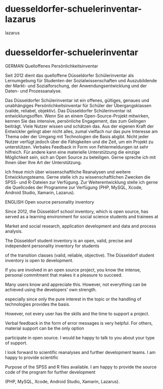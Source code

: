 # duesseldorfer-schuelerinventar-lazarus
lazarus
# duesseldorfer-schuelerinventar
GERMAN
Quelloffenes Persönlichkeitsinventar

Seit 2012 dient das quelloffene Düsseldorfer Schülerinventar als Lernumgebung für Studenten der Sozialwissenschaften und Auszubildende der 
Markt- und Sozialforschung, der Anwendungsentwicklung und der Daten- und Prozessanalyse.

Das Düsseldorfer Schülerinventar ist ein offenes, gültiges, genaues und unabhängiges Persönlichkeitsinventar für Schüler 
der Übergangsklassen (valide, reliabel, objektiv). Das Düsseldorfer Schülerinventar ist entwicklungsoffen. 
Wenn Sie an einem Open-Source-Projekt mitwirken, kennen Sie das intensive, persönliche Engagement, das zum Gelingen beiträgt. 
Viele Nutzer wissen und schätzen das. Aus der eigenen Kraft der Entwickler gelingt aber nicht alles, 
zumal vielfach nur das pure Interesse am Thema oder der Umgang mit Technologien die Basis abgibt. 
Nicht jeder Nutzer verfügt jedoch über die Fähigkeiten und die Zeit, um ein Projekt zu unterstützen. 
Verbales Feedback in Form von Fehlermeldungen ist sehr hilfreich. Für andere kann eine materielle Unterstützung die einzige Möglichkeit sein, 
sich an Open Source zu beteiligen. Gerne spreche ich mit Ihnen über Ihre Art der Unterstützung.

Ich freue mich über wissenschaftliche Reanalysen und weitere Entwicklungsteams. Gerne stelle ich zu wissenschaftlichen 
Zwecken die SPSS- und R-Dateien zur Verfügung. Zur Weiterentwicklung stelle ich gerne die Quellcodes der Programme zur Verfügung 
(PHP, MySQL, Xcode, Android Studio, Xamarin, Lazarus).

ENGLISH
Open source personality inventory

Since 2012, the Düsseldorf school inventory, which is open source, has served as a learning environment for social science students and trainees at

Market and social research, application development and data and process analysis.

The Düsseldorf student inventory is an open, valid, precise and independent personality inventory for students

of the transition classes (valid, reliable, objective). The Düsseldorf student inventory is open to development.

If you are involved in an open source project, you know the intense, personal commitment that makes it a pleasure to succeed.

Many users know and appreciate this. However, not everything can be achieved using the developers' own strength.

especially since only the pure interest in the topic or the handling of technologies provides the basis.

However, not every user has the skills and the time to support a project.

Verbal feedback in the form of error messages is very helpful. For others, material support can be the only option

participate in open source. I would be happy to talk to you about your type of support.

I look forward to scientific reanalyses and further development teams. I am happy to provide scientific

Purpose of the SPSS and R files available. I am happy to provide the source code of the program for further development

(PHP, MySQL, Xcode, Android Studio, Xamarin, Lazarus).
